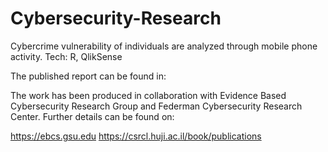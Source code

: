 # Cybersecurity-Research
Cybercrime vulnerability of individuals are analyzed through mobile phone activity. Tech: R, QlikSense

The published report can be found in: 

The work has been produced in collaboration with Evidence Based Cybersecurity Research Group and Federman Cybersecurity Research Center. Further details can be found on:

https://ebcs.gsu.edu
https://csrcl.huji.ac.il/book/publications
